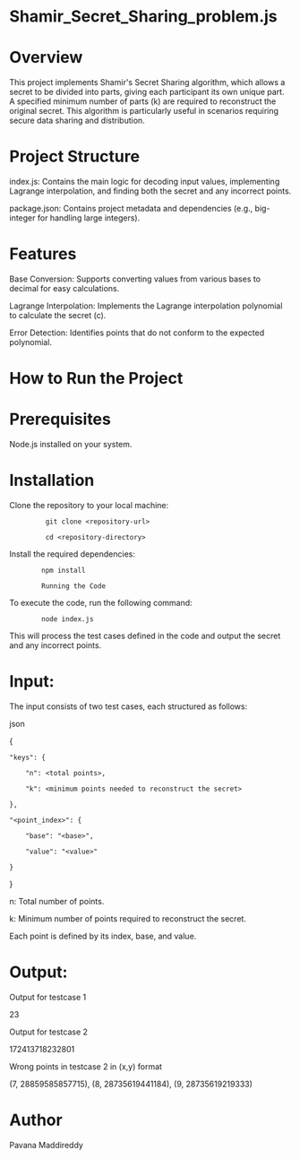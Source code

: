 # Shamir_Secret_Sharing_problem.js
# Overview
This project implements Shamir's Secret Sharing algorithm, which allows a secret to be divided into parts, giving each participant its own unique part. A specified minimum number of parts (k) are required to reconstruct the original secret. This algorithm is particularly useful in scenarios requiring secure data sharing and distribution.

# Project Structure
index.js: Contains the main logic for decoding input values, implementing Lagrange interpolation, and finding both the secret and any incorrect points.

package.json: Contains project metadata and dependencies (e.g., big-integer for handling large integers).
# Features
Base Conversion: Supports converting values from various bases to decimal for easy calculations.

Lagrange Interpolation: Implements the Lagrange interpolation polynomial to calculate the secret (c).

Error Detection: Identifies points that do not conform to the expected polynomial.
# How to Run the Project
# Prerequisites
Node.js installed on your system.
# Installation
Clone the repository to your local machine:

             git clone <repository-url>
             
             cd <repository-directory>
             
Install the required dependencies:

            npm install
            
            Running the Code
            
To execute the code, run the following command:

            node index.js
            
This will process the test cases defined in the code and output the secret and any incorrect points.

# Input:

The input consists of two test cases, each structured as follows:

json

{

    "keys": {
    
        "n": <total points>,
        
        "k": <minimum points needed to reconstruct the secret>
        
    },
    
    "<point_index>": {
    
        "base": "<base>",
        
        "value": "<value>"
        
    }
    
}

n: Total number of points.

k: Minimum number of points required to reconstruct the secret.

Each point is defined by its index, base, and value.

# Output:

Output for testcase 1

23

Output for testcase 2

172413718232801

Wrong points in testcase 2 in (x,y) format

(7, 28859585857715), (8, 28735619441184), (9, 28735619219333)

# Author
Pavana Maddireddy
